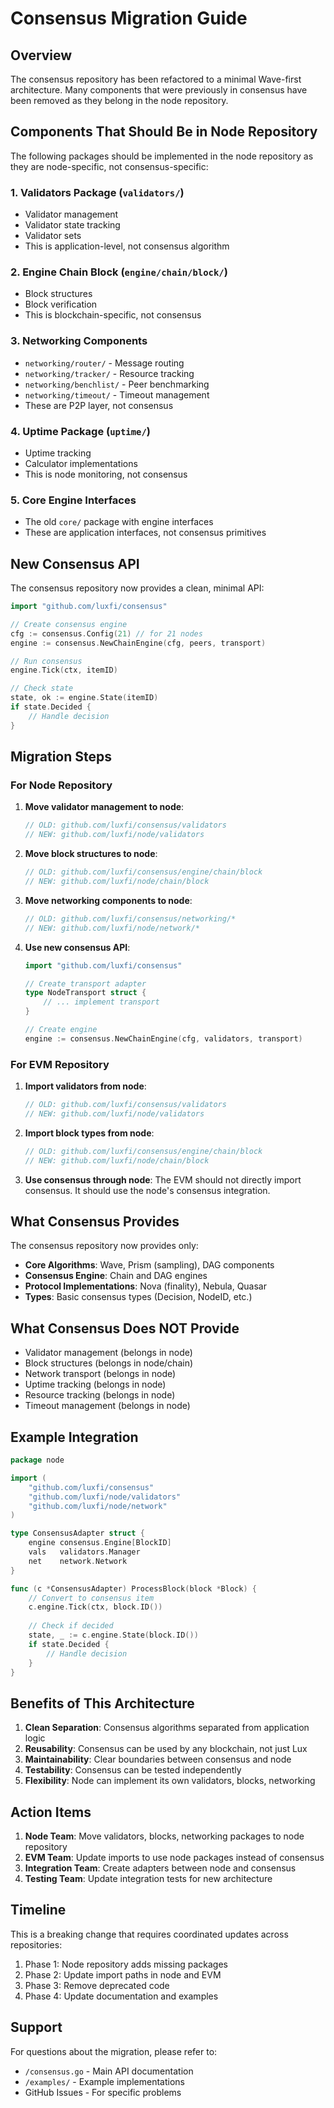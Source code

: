# Consensus Migration Guide

## Overview
The consensus repository has been refactored to a minimal Wave-first architecture. Many components that were previously in consensus have been removed as they belong in the node repository.

## Components That Should Be in Node Repository

The following packages should be implemented in the node repository as they are node-specific, not consensus-specific:

### 1. Validators Package (`validators/`)
- Validator management
- Validator state tracking  
- Validator sets
- This is application-level, not consensus algorithm

### 2. Engine Chain Block (`engine/chain/block/`)
- Block structures
- Block verification
- This is blockchain-specific, not consensus

### 3. Networking Components
- `networking/router/` - Message routing
- `networking/tracker/` - Resource tracking
- `networking/benchlist/` - Peer benchmarking
- `networking/timeout/` - Timeout management
- These are P2P layer, not consensus

### 4. Uptime Package (`uptime/`)
- Uptime tracking
- Calculator implementations
- This is node monitoring, not consensus

### 5. Core Engine Interfaces
- The old `core/` package with engine interfaces
- These are application interfaces, not consensus primitives

## New Consensus API

The consensus repository now provides a clean, minimal API:

```go
import "github.com/luxfi/consensus"

// Create consensus engine
cfg := consensus.Config(21) // for 21 nodes
engine := consensus.NewChainEngine(cfg, peers, transport)

// Run consensus
engine.Tick(ctx, itemID)

// Check state
state, ok := engine.State(itemID)
if state.Decided {
    // Handle decision
}
```

## Migration Steps

### For Node Repository

1. **Move validator management to node**:
   ```go
   // OLD: github.com/luxfi/consensus/validators
   // NEW: github.com/luxfi/node/validators
   ```

2. **Move block structures to node**:
   ```go
   // OLD: github.com/luxfi/consensus/engine/chain/block
   // NEW: github.com/luxfi/node/chain/block
   ```

3. **Move networking components to node**:
   ```go
   // OLD: github.com/luxfi/consensus/networking/*
   // NEW: github.com/luxfi/node/network/*
   ```

4. **Use new consensus API**:
   ```go
   import "github.com/luxfi/consensus"
   
   // Create transport adapter
   type NodeTransport struct {
       // ... implement transport
   }
   
   // Create engine
   engine := consensus.NewChainEngine(cfg, validators, transport)
   ```

### For EVM Repository

1. **Import validators from node**:
   ```go
   // OLD: github.com/luxfi/consensus/validators
   // NEW: github.com/luxfi/node/validators
   ```

2. **Import block types from node**:
   ```go
   // OLD: github.com/luxfi/consensus/engine/chain/block
   // NEW: github.com/luxfi/node/chain/block
   ```

3. **Use consensus through node**:
   The EVM should not directly import consensus. It should use the node's consensus integration.

## What Consensus Provides

The consensus repository now provides only:

- **Core Algorithms**: Wave, Prism (sampling), DAG components
- **Consensus Engine**: Chain and DAG engines
- **Protocol Implementations**: Nova (finality), Nebula, Quasar
- **Types**: Basic consensus types (Decision, NodeID, etc.)

## What Consensus Does NOT Provide

- Validator management (belongs in node)
- Block structures (belongs in node/chain)
- Network transport (belongs in node)
- Uptime tracking (belongs in node)
- Resource tracking (belongs in node)
- Timeout management (belongs in node)

## Example Integration

```go
package node

import (
    "github.com/luxfi/consensus"
    "github.com/luxfi/node/validators"
    "github.com/luxfi/node/network"
)

type ConsensusAdapter struct {
    engine consensus.Engine[BlockID]
    vals   validators.Manager
    net    network.Network
}

func (c *ConsensusAdapter) ProcessBlock(block *Block) {
    // Convert to consensus item
    c.engine.Tick(ctx, block.ID())
    
    // Check if decided
    state, _ := c.engine.State(block.ID())
    if state.Decided {
        // Handle decision
    }
}
```

## Benefits of This Architecture

1. **Clean Separation**: Consensus algorithms separated from application logic
2. **Reusability**: Consensus can be used by any blockchain, not just Lux
3. **Maintainability**: Clear boundaries between consensus and node
4. **Testability**: Consensus can be tested independently
5. **Flexibility**: Node can implement its own validators, blocks, networking

## Action Items

1. **Node Team**: Move validators, blocks, networking packages to node repository
2. **EVM Team**: Update imports to use node packages instead of consensus
3. **Integration Team**: Create adapters between node and consensus
4. **Testing Team**: Update integration tests for new architecture

## Timeline

This is a breaking change that requires coordinated updates across repositories:

1. Phase 1: Node repository adds missing packages
2. Phase 2: Update import paths in node and EVM
3. Phase 3: Remove deprecated code
4. Phase 4: Update documentation and examples

## Support

For questions about the migration, please refer to:
- `/consensus.go` - Main API documentation
- `/examples/` - Example implementations
- GitHub Issues - For specific problems